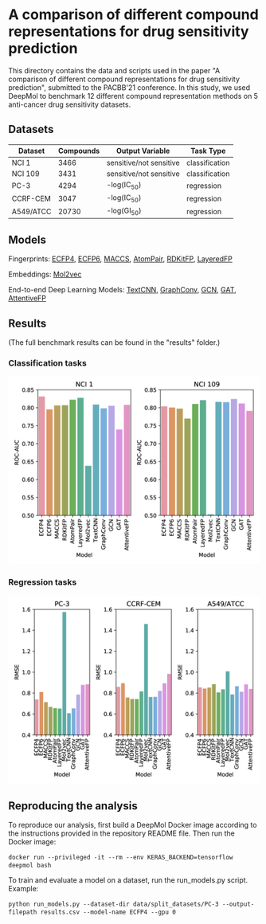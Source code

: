 # A comparison of different compound representations for drug sensitivity prediction

This directory contains the data and scripts used in the paper "A comparison of different compound representations for
drug sensitivity prediction", submitted to the PACBB'21 conference. In this study, we used DeepMol to benchmark 12
different compound representation methods on 5 anti-cancer drug sensitivity datasets.

## Datasets
| Dataset   | Compounds | Output Variable         | Task Type      |
|-----------|-----------|-------------------------|----------------|
| NCI 1     | 3466      | sensitive/not sensitive | classification |
| NCI 109   | 3431      | sensitive/not sensitive | classification |
| PC-3      | 4294      | -log(IC<sub>50</sub>)    | regression     |
| CCRF-CEM  | 3047      | -log(IC<sub>50</sub>)    | regression     |
| A549/ATCC | 20730     | -log(GI<sub>50</sub>)    | regression     |


## Models
Fingerprints: [ECFP4](https://pubs.acs.org/doi/10.1021/ci100050t), [ECFP6](https://pubs.acs.org/doi/10.1021/ci100050t), [MACCS](https://pubs.acs.org/doi/10.1021/ci010132r), [AtomPair](https://pubs.acs.org/doi/10.1021/ci00046a002), [RDKitFP](https://www.rdkit.org/docs/RDKit_Book.html#rdkit-fingerprints), [LayeredFP](https://www.rdkit.org/docs/RDKit_Book.html#layered-fingerprints)

Embeddings: [Mol2vec](https://pubs.acs.org/doi/10.1021/acs.jcim.7b00616)

End-to-end Deep Learning Models: [TextCNN](https://arxiv.org/abs/1408.5882), [GraphConv](https://arxiv.org/abs/1509.09292), [GCN](https://arxiv.org/abs/1609.02907), [GAT](https://arxiv.org/abs/1710.10903), [AttentiveFP](https://pubs.acs.org/doi/10.1021/acs.jmedchem.9b00959)


## Results
(The full benchmark results can be found in the "results" folder.)

### Classification tasks
![classification results](results/classification_results.jpg)


### Regression tasks
![regression results](results/regression_results.jpg)


## Reproducing the analysis
To reproduce our analysis, first build a DeepMol Docker image according to the instructions provided in the repository
README file. Then run the Docker image:
```
docker run --privileged -it --rm --env KERAS_BACKEND=tensorflow deepmol bash
```

To train and evaluate a model on a dataset, run the run_models.py script. Example:
```
python run_models.py --dataset-dir data/split_datasets/PC-3 --output-filepath results.csv --model-name ECFP4 --gpu 0
```